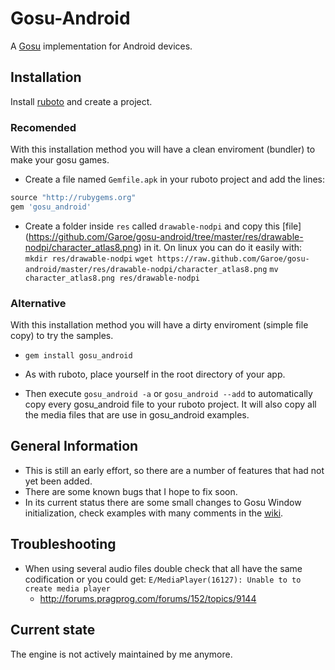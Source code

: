 Gosu-Android
============
A [Gosu](http://www.libgosu.org/) implementation for Android devices.

Installation
-----------

Install [ruboto](https://github.com/ruboto/ruboto/) and create a project. 

### Recomended

With this installation method you will have a clean enviroment (bundler) to make your gosu games.

* Create a file named `Gemfile.apk` in your ruboto project and add the lines:

```ruby
source "http://rubygems.org"
gem 'gosu_android'
```

* Create a folder inside `res` called `drawable-nodpi` and copy this [file] (https://github.com/Garoe/gosu-android/tree/master/res/drawable-nodpi/character_atlas8.png)
in it. On linux you can do it easily with: 
`mkdir res/drawable-nodpi` 
`wget https://raw.github.com/Garoe/gosu-android/master/res/drawable-nodpi/character_atlas8.png` 
`mv character_atlas8.png res/drawable-nodpi`

### Alternative
With this installation method you will have a dirty enviroment (simple file copy) to try the samples.

* `gem install gosu_android`

* As with ruboto, place yourself in the root directory of your app.
* Then execute `gosu_android -a` or `gosu_android --add` to automatically copy every gosu_android file to your ruboto project. 
It will also copy all the media files that are use in gosu_android examples.

General Information
-------------------
* This is still an early effort, so there are a number of features that had not yet been added. 
* There are some known bugs that I hope to fix soon.
* In its current status there are some small changes to Gosu Window initialization, check examples with many comments in the [wiki](https://github.com/Garoe/gosu-android/wiki).

Troubleshooting
-------------------
* When using several audio files double check that all have the same codification or you could get: `E/MediaPlayer(16127): Unable to to create media player`
 	* http://forums.pragprog.com/forums/152/topics/9144
 	
Current state
-------------------

The engine is not actively maintained by me anymore.
